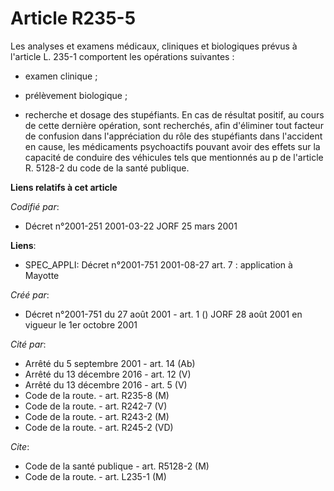 # Article R235-5

Les analyses et examens médicaux, cliniques et biologiques prévus à l'article L. 235-1 comportent les opérations suivantes :

- examen clinique ;

- prélèvement biologique ;

- recherche et dosage des stupéfiants. En cas de résultat positif, au cours de cette dernière opération, sont recherchés,
afin d'éliminer tout facteur de confusion dans l'appréciation du rôle des stupéfiants dans l'accident en cause, les
médicaments psychoactifs pouvant avoir des effets sur la capacité de conduire des véhicules tels que mentionnés au p de
l'article R. 5128-2 du code de la santé publique.

**Liens relatifs à cet article**

_Codifié par_:

  - Décret n°2001-251 2001-03-22 JORF 25 mars 2001

**Liens**:

  - SPEC_APPLI: Décret n°2001-751 2001-08-27 art. 7 : application à Mayotte

_Créé par_:

  - Décret n°2001-751 du 27 août 2001 - art. 1 () JORF 28 août 2001 en vigueur le 1er octobre 2001

_Cité par_:

  - Arrêté du 5 septembre 2001 - art. 14 (Ab)
  - Arrêté du 13 décembre 2016 - art. 12 (V)
  - Arrêté du 13 décembre 2016 - art. 5 (V)
  - Code de la route. - art. R235-8 (M)
  - Code de la route. - art. R242-7 (V)
  - Code de la route. - art. R243-2 (M)
  - Code de la route. - art. R245-2 (VD)

_Cite_:

  - Code de la santé publique - art. R5128-2 (M)
  - Code de la route. - art. L235-1 (M)
